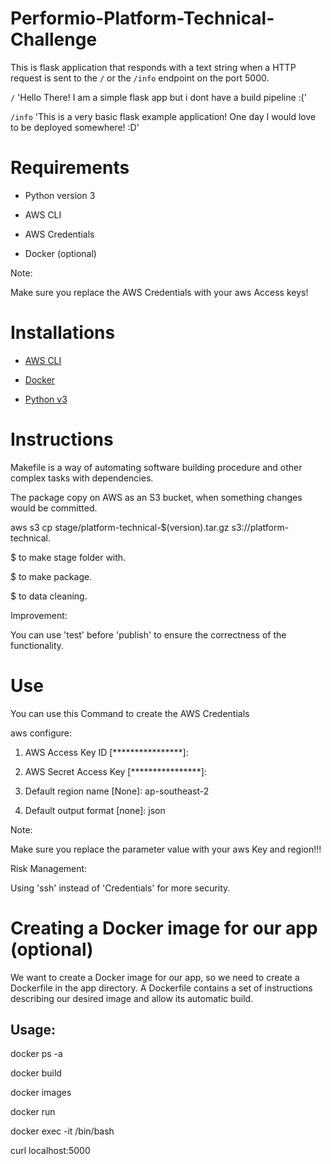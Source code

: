 # Performio-Platform-Technical-Challenge

This is flask application that responds with a text string when a HTTP request is sent to the `/` or the `/info` endpoint on the port 5000.

`/` 'Hello There! I am a simple flask app but i dont have a build pipeline :('

`/info` 'This is a very basic flask example application! One day I would love to be deployed somewhere! :D'



# Requirements

* Python version 3

* AWS CLI

* AWS Credentials

* Docker (optional)

Note:

Make sure you replace the AWS Credentials with your aws Access keys!

# Installations

* [AWS CLI](https://docs.aws.amazon.com/cli/latest/userguide/getting-started-install.html#getting-started-install-instructions)

* [Docker](https://docs.docker.com/get-docker/)

* [Python v3](https://www.python.org/downloads/)


# Instructions

Makefile is a way of automating software building procedure and other complex tasks with dependencies.

The package copy on AWS as an S3 bucket, when something changes would be committed.

aws s3 cp stage/platform-technical-$(version).tar.gz s3://platform-technical.

$ <make stage> to make stage folder with.

$ <make package> to make package.

$ <make clean> to data cleaning.

Improvement:

You can use 'test' before 'publish' to ensure the correctness of the functionality.

          

# Use

You can use this Command to create the AWS Credentials

aws configure:

1. AWS Access Key ID [****************]: 

2. AWS Secret Access Key [****************]:

3. Default region name [None]: ap-southeast-2

4. Default output format [none]: json

Note:

Make sure you replace the parameter value with your aws Key and region!!!

Risk Management:

Using 'ssh' instead of 'Credentials' for more security.


# Creating a Docker image for our app (optional)

We want to create a Docker image for our app, so we need to create a Dockerfile in the app directory. A Dockerfile contains a set of instructions describing our desired image and allow its automatic build.

## Usage:

docker ps -a

docker build

docker images

docker run

docker exec -it <container ID> /bin/bash

curl localhost:5000
